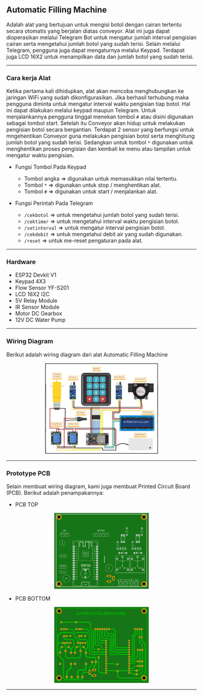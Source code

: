 ## Automatic Filling Machine

Adalah alat yang bertujuan untuk mengisi botol dengan cairan tertentu secara otomatis yang berjalan diatas conveyor.
Alat ini juga dapat dioperasikan melalui Telegram Bot untuk mengatur jumlah interval pengisian cairan serta mengetahui jumlah botol yang sudah terisi. Selain melalui Telegram, pengguna juga dapat mengaturnya melalui Keypad. Terdapat juga LCD 16X2 untuk menampilkan data dan jumlah botol yang sudah terisi.

---

### Cara kerja Alat

Ketika pertama kali dihidupkan, alat akan mencoba menghubungkan ke jaringan WiFi yang sudah dikonfigurasikan. Jika berhasil terhubung maka pengguna diminta untuk mengatur interval waktu pengisian tiap botol. Hal ini dapat dilakukan melalui keypad maupun Telegram. Untuk menjalankannya pengguna tinggal menekan tombol `#` atau disini digunakan sebagai tombol start. Setelah itu Conveyor akan hidup untuk melakukan pengisian botol secara bergantian. Terdapat 2 sensor yang berfungsi untuk mngehentikan Conveyor guna melakukan pengisian botol serta menghitung jumlah botol yang sudah terisi. Sedangkan untuk tombol `*` digunakan untuk menghentikan proses pengisian dan kembali ke menu atau tampilan untuk mengatur waktu pengisian.

- Fungsi Tombol Pada Keypad

  - Tombol angka => digunakan untuk memasukkan nilai tertentu.
  - Tombol `*` => digunakan untuk stop / menghentikan alat.
  - Tombol `#` => digunakan untuk start / menjalankan alat.

- Fungsi Perintah Pada Telegram

  - `/cekbotol` => untuk mengetahui jumlah botol yang sudah terisi.
  - `/cektimer` => untuk mengetahui interval waktu pengisian botol.
  - `/setinterval` => untuk mengatur interval pengisian botol.
  - `/cekdebit` => untuk mengetahui debit air yang sudah digunakan.
  - `/reset` => untuk me-reset pengaturan pada alat.

---

### Hardware

- ESP32 Devkit V1
- Keypad 4X3
- Flow Sensor YF-S201
- LCD 16X2 I2C
- 5V Relay Module
- IR Sensor Module
- Motor DC Gearbox
- 12V DC Water Pump

---

### Wiring Diagram

Berikut adalah wiring diagram dari alat Automatic Filling Machine

<p align="center">
    <img src="WIRING/Wiring.jpg" width="300" />
</p>

---

### Prototype PCB

Selain membuat wiring diagram, kami juga membuat Printed Circuit Board (PCB). Berikut adalah penampakannya:

- PCB TOP
<p align="center">
    <img src="PCB/PCB_TOP.JPG" width="250" />
</p>

- PCB BOTTOM
<p align="center">
    <img src="PCB/PCB_BOTTOM.JPG" width="250" />
</p>

---
